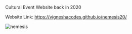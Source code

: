 Cultural Event Website back in 2020

Website Link: https://vigneshacodes.github.io/nemesis20/

![nemesis](https://github.com/vigneshacodes/nemesis20/assets/134355192/829e2ea7-99b8-4911-a98e-5ebc35cd5757)
